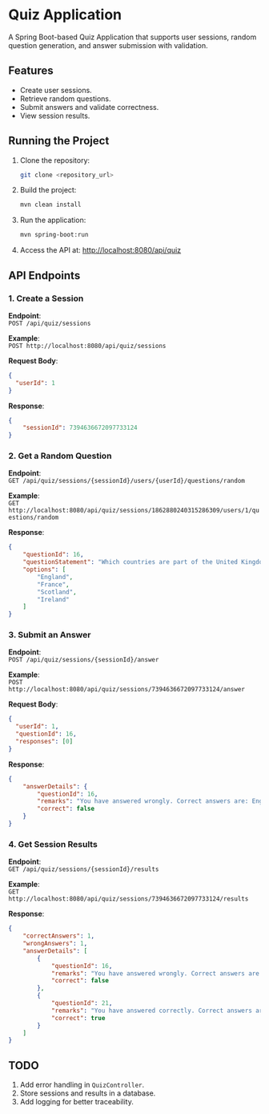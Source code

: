# Quiz Application

A Spring Boot-based Quiz Application that supports user sessions, random question generation, and answer submission with validation.

## Features
- Create user sessions.
- Retrieve random questions.
- Submit answers and validate correctness.
- View session results.

## Running the Project
1. Clone the repository:
   ```bash
   git clone <repository_url>
   ```
2. Build the project:
   ```bash
   mvn clean install
   ```
3. Run the application:
   ```bash
   mvn spring-boot:run
   ```
4. Access the API at:
   [http://localhost:8080/api/quiz](http://localhost:8080/api/quiz)

## API Endpoints

### 1. **Create a Session**
**Endpoint**:  
`POST /api/quiz/sessions`

**Example**:  
`POST http://localhost:8080/api/quiz/sessions`

**Request Body**:  
```json
{
  "userId": 1
}
```

**Response**:  
```json
{
    "sessionId": 7394636672097733124
}
```

### 2. **Get a Random Question**
**Endpoint**:  
`GET /api/quiz/sessions/{sessionId}/users/{userId}/questions/random`

**Example**:  
`GET http://localhost:8080/api/quiz/sessions/1862880240315286309/users/1/questions/random`

**Response**:  
```json
{
    "questionId": 16,
    "questionStatement": "Which countries are part of the United Kingdom?",
    "options": [
        "England",
        "France",
        "Scotland",
        "Ireland"
    ]
}
```

### 3. **Submit an Answer**
**Endpoint**:  
`POST /api/quiz/sessions/{sessionId}/answer`

**Example**:  
`POST http://localhost:8080/api/quiz/sessions/7394636672097733124/answer`

**Request Body**:  
```json
{
  "userId": 1,
  "questionId": 16,
  "responses": [0]
}
```

**Response**:  
```json
{
    "answerDetails": {
        "questionId": 16,
        "remarks": "You have answered wrongly. Correct answers are: England Scotland ",
        "correct": false
    }
}
```

### 4. **Get Session Results**
**Endpoint**:  
`GET /api/quiz/sessions/{sessionId}/results`

**Example**:  
`GET http://localhost:8080/api/quiz/sessions/7394636672097733124/results`

**Response**:  
```json
{
    "correctAnswers": 1,
    "wrongAnswers": 1,
    "answerDetails": [
        {
            "questionId": 16,
            "remarks": "You have answered wrongly. Correct answers are: England Scotland ",
            "correct": false
        },
        {
            "questionId": 21,
            "remarks": "You have answered correctly. Correct answers are: Evaporation Condensation Precipitation ",
            "correct": true
        }
    ]
}
```

## TODO
1. Add error handling in `QuizController`.
2. Store sessions and results in a database.
3. Add logging for better traceability.

